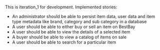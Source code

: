This is iteration_1 for development.
Implemented stories:
* An administrator should be able to persist item data, user data and item type metadata like brand, category and sub category in a database
* A user should be able to either buy or sell an item on BestBay
* A user should be able to view the details of a selected item
* A buyer should be able to view a catalog of items on sale
* A user should be able to search for a particular item
